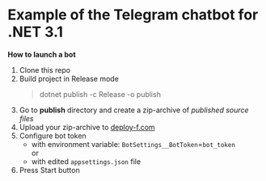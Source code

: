 # Example of the Telegram chatbot for .NET 3.1

 **How to launch a bot**
1. Clone this repo
2. Build project in Release mode
    > dotnet publish -c Release -o publish
3. Go to **publish** directory and create a zip-archive of *published source files*
4. Upload your zip-archive to [deploy-f.com](https://deploy-f.com)
5. Configure bot token
    * with environment variable: `BotSettings__BotToken`=`bot_token` <br>
    or <br>
    * with edited `appsettings.json` file
6. Press Start button
